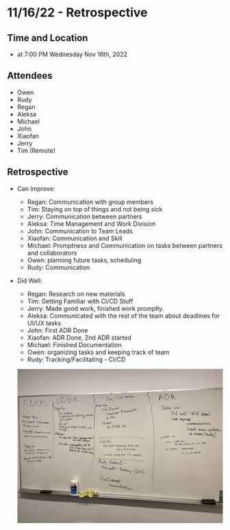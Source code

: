 # 11/16/22 - Retrospective

## Time and Location

- at 7:00 PM Wednesday Nov 16th, 2022

## Attendees
- Owen
- Rudy
- Regan
- Aleksa
- Michael
- John
- Xiaofan
- Jerry
- Tim (Remote)

## Retrospective
- Can Improve:
  - Regan: Communication with group members
  - Tim: Staying on top of things and not being sick
  - Jerry: Communication between partners
  - Aleksa: Time Management and Work Division
  - John: Communication to Team Leads
  - Xiaofan: Communication and Skill
  - Michael: Promptness and Communication on tasks between partners and collaborators
  - Owen: planning future tasks, scheduling
  - Rudy: Communication
- Did Well:
  - Regan: Research on new materials
  - Tim: Getting Familiar with CI/CD Stuff
  - Jerry: Made good work, finished work promptly.
  - Aleksa: Communicated with the rest of the team about deadlines for UI/UX tasks
  - John: First ADR Done
  - Xiaofan: ADR Done, 2nd ADR started
  - Michael: Finished Documentation
  - Owen: organizing tasks and keeping track of team
  - Rudy: Tracking/Facilitating - CI/CD

  ![Image 1](Retrospective1-0.jpg)